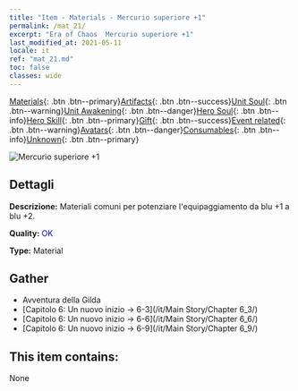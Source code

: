 ```yaml
---
title: "Item - Materials - Mercurio superiore +1"
permalink: /mat_21/
excerpt: "Era of Chaos  Mercurio superiore +1"
last_modified_at: 2021-05-11
locale: it
ref: "mat_21.md"
toc: false
classes: wide
---
```

 [Materials](/ItemsIT/){: .btn .btn--primary}[Artifacts](/ItemsIT/Artifacts/){: .btn .btn--success}[Unit Soul](/ItemsIT/UnitSoul/){: .btn .btn--warning}[Unit Awakening](/ItemsIT/UnitAwakening/){: .btn .btn--danger}[Hero Soul](/ItemsIT/HeroSoul/){: .btn .btn--info}[Hero Skill](/ItemsIT/HeroSkill/){: .btn .btn--primary}[Gift](/ItemsIT/Gift/){: .btn .btn--success}[Event related](/ItemsIT/Events/){: .btn .btn--warning}[Avatars](/ItemsIT/Avatars/){: .btn .btn--danger}[Consumables](/ItemsIT/Consumables/){: .btn .btn--info}[Unknown](/ItemsIT/Unknown/){: .btn .btn--primary}

 ![Mercurio superiore +1](/images/t/i_cailiao_shuiyin1.png)

## Dettagli
 **Descrizione:** Materiali comuni per potenziare l'equipaggiamento da blu +1 a blu +2.

 **Quality:** <span style="color: #0000CD">OK</span>

 **Type:** Material

## Gather

*    Avventura della Gilda 
*    [Capitolo 6: Un nuovo inizio -> 6-3](/it/Main Story/Chapter 6_3/) 
*    [Capitolo 6: Un nuovo inizio -> 6-6](/it/Main Story/Chapter 6_6/) 
*    [Capitolo 6: Un nuovo inizio -> 6-9](/it/Main Story/Chapter 6_9/) 

## This item contains:

  None

